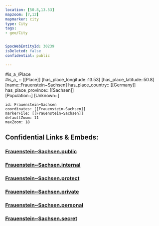 ```yaml
---
location: [50.8,13.53] 
mapzoom: [7,12] 
mapmarker: city 
type: City
tags:
- geo/City


SpocWebEntityId: 30239
isDeleted: false
confidential: public

---
```

#is_a_/Place  
#is_a_ :: [[Place]] 
[has_place_longitude::13.53] 
[has_place_latitude::50.8] 
[name::Frauenstein~Sachsen] 
has_place_country:: [[Germany]]  
has_place_province:: [[Sachsen]]  
[Population::] 
[Unknown::] 


```leaflet
id: Frauenstein~Sachsen
coordinates: [[Frauenstein~Sachsen]] 
markerFile: [[Frauenstein~Sachsen]] 
defaultZoom: 11 
maxZoom: 18
```


## Confidential Links & Embeds: 

### [Frauenstein~Sachsen.public](/_public/\Earth\Continent\Europe\Europe~Central\Germany\Germany~East\Sachsen\counties~Sachsen\Mittelsachsen\cities~Mittelsachsen\Frauenstein\CityFrauenstein~Sachsen.public.md) 

### [Frauenstein~Sachsen.internal](/_internal/\Earth\Continent\Europe\Europe~Central\Germany\Germany~East\Sachsen\counties~Sachsen\Mittelsachsen\cities~Mittelsachsen\Frauenstein\CityFrauenstein~Sachsen.internal.md) 

### [Frauenstein~Sachsen.protect](/_protect/\Earth\Continent\Europe\Europe~Central\Germany\Germany~East\Sachsen\counties~Sachsen\Mittelsachsen\cities~Mittelsachsen\Frauenstein\CityFrauenstein~Sachsen.protect.md) 

### [Frauenstein~Sachsen.private](/_private/\Earth\Continent\Europe\Europe~Central\Germany\Germany~East\Sachsen\counties~Sachsen\Mittelsachsen\cities~Mittelsachsen\Frauenstein\CityFrauenstein~Sachsen.private.md) 

### [Frauenstein~Sachsen.personal](/_personal/\Earth\Continent\Europe\Europe~Central\Germany\Germany~East\Sachsen\counties~Sachsen\Mittelsachsen\cities~Mittelsachsen\Frauenstein\CityFrauenstein~Sachsen.personal.md) 

### [Frauenstein~Sachsen.secret](/_secret/\Earth\Continent\Europe\Europe~Central\Germany\Germany~East\Sachsen\counties~Sachsen\Mittelsachsen\cities~Mittelsachsen\Frauenstein\CityFrauenstein~Sachsen.secret.md)

